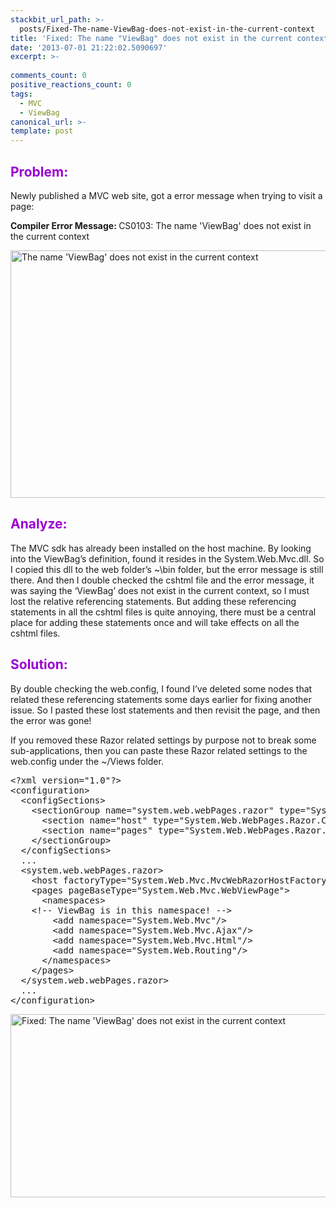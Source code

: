```yaml
---
stackbit_url_path: >-
  posts/Fixed-The-name-ViewBag-does-not-exist-in-the-current-context
title: 'Fixed: The name "ViewBag" does not exist in the current context'
date: '2013-07-01 21:22:02.5090697'
excerpt: >-
  
comments_count: 0
positive_reactions_count: 0
tags: 
  - MVC
  - ViewBag
canonical_url: >-
template: post
---
```

<h2><font color="#9b00d3">Problem:</font></h2>  <p>Newly published a MVC web site, got a error message when trying to visit a page:</p>  <p><b>Compiler Error Message: </b>CS0103: The name 'ViewBag' does not exist in the current context</p>  <p><a href="http://zizhujy.com/blog/image.axd?picture=image_627.png"><img title="The name &#39;ViewBag&#39; does not exist in the current context" style="border-left-width: 0px; border-right-width: 0px; background-image: none; border-bottom-width: 0px; padding-top: 0px; padding-left: 0px; display: inline; padding-right: 0px; border-top-width: 0px" border="0" alt="The name &#39;ViewBag&#39; does not exist in the current context" src="http://zizhujy.com/blog/image.axd?picture=image_thumb_316.png" width="635" height="396" /></a></p>  <h2><font color="#9b00d3">Analyze:</font></h2>  <p>The MVC sdk has already been installed on the host machine. By looking into the ViewBag’s definition, found it resides in the System.Web.Mvc.dll. So I copied this dll to the web folder’s ~\bin folder, but the error message is still there. And then I double checked the cshtml file and the error message, it was saying the ‘ViewBag’ does not exist in the current context, so I must lost the relative referencing statements. But adding these referencing statements in all the cshtml files is quite annoying, there must be a central place for adding these statements once and will take effects on all the cshtml files.</p>  <h2><font color="#9b00d3">Solution:</font></h2>  <p>By double checking the web.config, I found I’ve deleted some nodes that related these referencing statements some days earlier for fixing another issue. So I pasted these lost statements and then revisit the page, and then the error was gone!</p>  <p>If you removed these Razor related settings by purpose not to break some sub-applications, then you can paste these Razor related settings to the web.config under the ~/Views folder.</p>  <pre class="brush: xml">&lt;?xml version=&quot;1.0&quot;?&gt;
&lt;configuration&gt;
  &lt;configSections&gt;
    &lt;sectionGroup name=&quot;system.web.webPages.razor&quot; type=&quot;System.Web.WebPages.Razor.Configuration.RazorWebSectionGroup, System.Web.WebPages.Razor, Version=1.0.0.0, Culture=neutral, PublicKeyToken=31BF3856AD364E35&quot;&gt;
      &lt;section name=&quot;host&quot; type=&quot;System.Web.WebPages.Razor.Configuration.HostSection, System.Web.WebPages.Razor, Version=1.0.0.0, Culture=neutral, PublicKeyToken=31BF3856AD364E35&quot; requirePermission=&quot;false&quot;/&gt;
      &lt;section name=&quot;pages&quot; type=&quot;System.Web.WebPages.Razor.Configuration.RazorPagesSection, System.Web.WebPages.Razor, Version=1.0.0.0, Culture=neutral, PublicKeyToken=31BF3856AD364E35&quot; requirePermission=&quot;false&quot;/&gt;
    &lt;/sectionGroup&gt;
  &lt;/configSections&gt;
  ...
  &lt;system.web.webPages.razor&gt;
    &lt;host factoryType=&quot;System.Web.Mvc.MvcWebRazorHostFactory, System.Web.Mvc, Version=3.0.0.0, Culture=neutral, PublicKeyToken=31BF3856AD364E35&quot;/&gt;
    &lt;pages pageBaseType=&quot;System.Web.Mvc.WebViewPage&quot;&gt;
      &lt;namespaces&gt;
	&lt;!-- ViewBag is in this namespace! --&gt;
        &lt;add namespace=&quot;System.Web.Mvc&quot;/&gt;
        &lt;add namespace=&quot;System.Web.Mvc.Ajax&quot;/&gt;
        &lt;add namespace=&quot;System.Web.Mvc.Html&quot;/&gt;
        &lt;add namespace=&quot;System.Web.Routing&quot;/&gt;
      &lt;/namespaces&gt;
    &lt;/pages&gt;
  &lt;/system.web.webPages.razor&gt;
  ...
&lt;/configuration&gt;</pre>

<p><a href="http://zizhujy.com/blog/image.axd?picture=image_628.png"><img title="Fixed: The name &#39;ViewBag&#39; does not exist in the current context" style="border-left-width: 0px; border-right-width: 0px; background-image: none; border-bottom-width: 0px; padding-top: 0px; padding-left: 0px; display: inline; padding-right: 0px; border-top-width: 0px" border="0" alt="Fixed: The name &#39;ViewBag&#39; does not exist in the current context" src="http://zizhujy.com/blog/image.axd?picture=image_thumb_317.png" width="652" height="293" /></a></p>